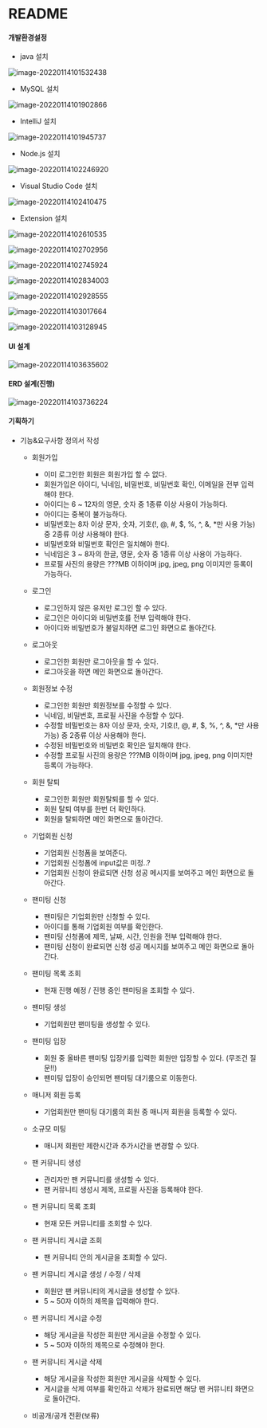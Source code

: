 # README

#### 개발환경설정

- java 설치

![image-20220114101532438](README.assets/image-20220114101532438-16421229343901.png)

- MySQL 설치

![image-20220114101902866](README.assets/image-20220114101902866-16421231445823.png)

- IntelliJ 설치

![image-20220114101945737](README.assets/image-20220114101945737-16421231873044.png)

- Node.js 설치

![image-20220114102246920](README.assets/image-20220114102246920-16421233687525.png)

- Visual Studio Code 설치

![image-20220114102410475](README.assets/image-20220114102410475-16421234524746.png)

- Extension 설치

![image-20220114102610535](README.assets/image-20220114102610535-16421235722567.png)

![image-20220114102702956](README.assets/image-20220114102702956-16421236243278.png)

![image-20220114102745924](README.assets/image-20220114102745924-16421236669289.png)

![image-20220114102834003](README.assets/image-20220114102834003-164212371574610.png)

![image-20220114102928555](README.assets/image-20220114102928555-164212376970911.png)

![image-20220114103017664](README.assets/image-20220114103017664-164212381877412.png)

![image-20220114103128945](README.assets/image-20220114103128945-164212389385713.png)



#### UI 설계

![image-20220114103635602](README.assets/image-20220114103635602-164212419747014.png)



#### ERD 설계(진행)

![image-20220114103736224](README.assets/image-20220114103736224-164212425728715.png)



#### 기획하기

- 기능&요구사항 정의서 작성

  - 회원가입
    - 이미 로그인한 회원은 회원가입 할 수 없다.
    - 회원가입은 아이디, 닉네임, 비밀번호, 비밀번호 확인, 이메일을 전부 입력해야 한다.
    - 아이디는 6 ~ 12자의 영문, 숫자 중 1종류 이상 사용이 가능하다.
    - 아이디는 중복이 불가능하다.
    - 비밀번호는 8자 이상 문자, 숫자, 기호(!, @, #, $, %, ^, &, *만 사용 가능) 중 2종류 이상 사용해야 한다.
    - 비밀번호와 비밀번호 확인은 일치해야 한다.
    - 닉네임은 3 ~ 8자의 한글, 영문, 숫자 중 1종류 이상 사용이 가능하다.
    - 프로필 사진의 용량은 ???MB 이하이며 jpg, jpeg, png 이미지만 등록이 가능하다.

  - 로그인
    - 로그인하지 않은 유저만 로그인 할 수 있다.
    - 로그인은 아이디와 비밀번호를 전부 입력해야 한다.
    - 아이디와 비밀번호가 불일치하면 로그인 화면으로 돌아간다.

  - 로그아웃
    - 로그인한 회원만 로그아웃을 할 수 있다.
    - 로그아웃을 하면 메인 화면으로 돌아간다.

  - 회원정보 수정
    - 로그인한 회원만 회원정보를 수정할 수 있다.
    - 닉네임, 비밀번호, 프로필 사진을 수정할 수 있다.
    - 수정할 비밀번호는 8자 이상 문자, 숫자, 기호(!, @, #, $, %, ^, &, *만 사용 가능) 중 2종류 이상 사용해야 한다.
    - 수정된 비밀번호와 비밀번호 확인은 일치해야 한다.
    - 수정할 프로필 사진의 용량은 ???MB 이하이며 jpg, jpeg, png 이미지만 등록이 가능하다.

  - 회원 탈퇴
    - 로그인한 회원만 회원탈퇴를 할 수 있다.
    - 회원 탈퇴 여부를 한번 더 확인하다.
    - 회원을 탈퇴하면 메인 화면으로 돌아간다.

  - 기업회원 신청
    - 기업회원 신청폼을 보여준다.
    - 기업회원 신청폼에 input값은 미정..?
    - 기업회원 신청이 완료되면 신청 성공 메시지를 보여주고 메인 화면으로 돌아간다.


  - 팬미팅 신청
    - 팬미팅은 기업회원만 신청할 수 있다.
    - 아이디를 통해 기업회원 여부를 확인한다.
    - 팬미팅 신청폼에 제목, 날짜, 시간, 인원을 전부 입력해야 한다.
    - 팬미팅 신청이 완료되면 신청 성공 메시지를 보여주고 메인 화면으로 돌아간다.


  - 팬미팅 목록 조회
    - 현재 진행 예정 / 진행 중인 팬미팅을 조회할 수 있다.

  - 팬미팅 생성
    - 기업회원만 팬미팅을 생성할 수 있다.

  - 팬미팅 입장
    - 회원 중 올바른 팬미팅 입장키를 입력한 회원만 입장할 수 있다. (무조건 질문!!)
    - 팬미팅 입장이 승인되면 팬미팅 대기룸으로 이동한다.

  - 매니저 회원 등록
    - 기업회원만 팬미팅 대기룸의 회원 중 매니저 회원을 등록할 수 있다.

  - 소규모 미팅
    - 매니저 회원만 제한시간과 추가시간을 변경할 수 있다.

  - 팬 커뮤니티 생성
    - 관리자만 팬 커뮤니티를 생성할 수 있다.
    - 팬 커뮤니티 생성시 제목, 프로필 사진을 등록해야 한다.


  - 팬 커뮤니티 목록 조회
    - 현재 모든 커뮤니티를 조회할 수 있다.

  - 팬 커뮤니티 게시글 조회
    - 팬 커뮤니티 안의 게시글을 조회할 수 있다.

  - 팬 커뮤니티 게시글 생성 / 수정 / 삭제
    - 회원만 팬 커뮤니티의 게시글을 생성할 수 있다.
    - 5 ~ 50자 이하의 제목을 입력해야 한다.

  - 팬 커뮤니티 게시글 수정
    - 해당 게시글을 작성한 회원만 게시글을 수정할 수 있다.
    - 5 ~ 50자 이하의 제목으로 수정해야 한다.

  - 팬 커뮤니티 게시글 삭제
    - 해당 게시글을 작성한 회원만 게시글을 삭제할 수 있다.
    - 게시글을 삭제 여부를 확인하고 삭제가 완료되면 해당 팬 커뮤니티 화면으로 돌아간다.


  - 비공개/공개 전환(보류)
